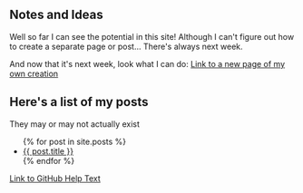## Notes and Ideas

Well so far I can see the potential in this site! Although I can't figure out how to create a separate page or post... There's always next week.

And now that it's next week, look what I can do: [Link to a new page of my own creation](https://johnbradley436.github.io/Notes-and-ideas/about.html)

## Here's a list of my posts
They may or may not actually exist
<ul>
  {% for post in site.posts %}
    <li>
      <a href="{{ post.url }}">{{ post.title }}</a>
    </li>
  {% endfor %}
</ul>

[Link to GitHub Help Text](https://johnbradley436.github.io/Notes-and-ideas/Original-GitHub-Pages-Help-Text.html)
